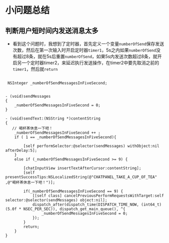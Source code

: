 # 小问题总结

## 判断用户短时间内发送消息太多
- 看到这个问题时，我想到了定时器，首先定义一个变量`numberOfSend`保存发送次数，然后在第一次输入时开启定时器`timer1`，5s之内如果`numberOfSend`没有超过8条，就在5s后重置`numberOfSend`，如果5s内发送次数超过8条，就开启另一个定时器timer2，来延迟执行发送操作，在timer2中要先取消之前的`timer1`，然后就`return`

```objc

 NSInteger _numberOfSendMessagesInFiveSecond;


- (void)sendMessages
{
    _numberOfSendMessagesInFiveSecond = 0;
}

- (void)sendText:(NSString *)contentString
{
   // 喝杯茶休息一下吧！
    _numberOfSendMessagesInFiveSecond ++ ;
    if ( 1 == _numberOfSendMessagesInFiveSecond){
        
        [self performSelector:@selector(sendMessages) withObject:nil afterDelay:5];
    }
    else if (_numberOfSendMessagesInFiveSecond >= 9) {
        
        [chatInputView insertTextAfterCursor:contentString];
        [self presentSuccessTips:NSLocalizedString(@"CHATPANEL_TAKE_A_CUP_OF_TEA" ,@"喝杯茶休息一下吧！")];
        
        if(_numberOfSendMessagesInFiveSecond == 9) {
            [[self class] cancelPreviousPerformRequestsWithTarget:self selector:@selector(sendMessages) object:nil];
            dispatch_after(dispatch_time(DISPATCH_TIME_NOW, (int64_t)(5.0f * NSEC_PER_SEC)), dispatch_get_main_queue(), ^{
                _numberOfSendMessagesInFiveSecond = 0;
            });
        }
        return;
    }
}
```

